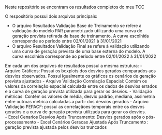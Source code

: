 Neste repositório se encontram os resultados completos do meu TCC

O respositório possui dois arquivos principais:
  - O arquivo Resultados Validação Base de Treinamento se refere à validação do modelo PAR parametrizado utilizando uma curva de geração prevista retirada da base de treinamento. A curva escolhida corresponde ao período entre 02/01/2021 à 31/01/2021
  - O arquivo Resultados Validação Final se refere à validação utilizando uma curva de geração prevista de uma base externa do modelo. A curva escolhida corresponde ao período entre 02/01/2022 à 31/01/2022
  
  Em cada um dos arquivos de resultados possui a mesma estrutura:
    - Arquivo Gráficos: Possui os boxplots dos desvios gerados comparados aos desvios observados. Possui igualmente os gráficos os cenários de geração prevista ajustados
    - Arquivo Validação Correlação Espacial: Contém os valores da correlação espacial calculada entre os dados de desvios errados e a curva de geração prevista utilizada       para gerar os desvios. 
    - Validação métricas: Contém os valores de média, desvio padrão, mediana, assimetria entre outroas métrica calculadas a partir dos desvios gerados
    - Arquivo Validação PEPACF: possui as correlaçãoes temporais entre os desvos gerados e a curva de geração prevista utilizada para gerar os desvios.  
    - Excel Cenarios Desvios Após Truncamento: Desvios gerados após o pós-processamento
    - Excel Cenários Geracao Ajustada Após Truncamento : geração prevista ajustada pelos desvios truncados 
